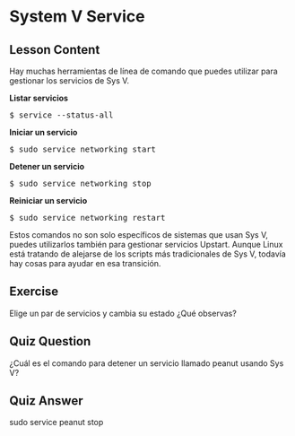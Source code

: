 # System V Service

## Lesson Content

Hay muchas herramientas de línea de comando que puedes utilizar para gestionar los servicios de Sys V.

<b>Listar servicios</b>

<pre>$ service --status-all</pre>

<b>Iniciar un servicio</b>

<pre>$ sudo service networking start</pre>

<b>Detener un servicio</b>

<pre>$ sudo service networking stop</pre>

<b>Reiniciar un servicio</b>

<pre>$ sudo service networking restart</pre>

Estos comandos no son solo específicos de sistemas que usan Sys V, puedes utilizarlos también para gestionar servicios Upstart. Aunque Linux está tratando de alejarse de los scripts más tradicionales de Sys V, todavía hay cosas para ayudar en esa transición.

## Exercise

Elige un par de servicios y cambia su estado ¿Qué observas?

## Quiz Question

¿Cuál es el comando para detener un servicio llamado peanut usando Sys V?

## Quiz Answer

sudo service peanut stop